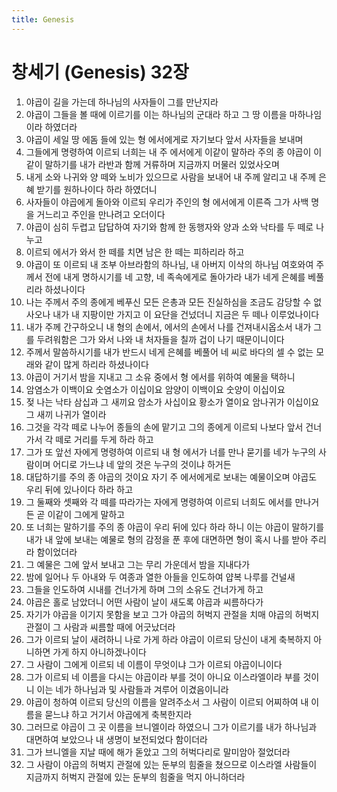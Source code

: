 ```yaml
---
title: Genesis
---
```


# 창세기 (Genesis) 32장
1. 야곱이 길을 가는데 하나님의 사자들이 그를 만난지라
1. 야곱이 그들을 볼 때에 이르기를 이는 하나님의 군대라 하고 그 땅 이름을 마하나임이라 하였더라
1. 야곱이 세일 땅 에돔 들에 있는 형 에서에게로 자기보다 앞서 사자들을 보내며
1. 그들에게 명령하여 이르되 너희는 내 주 에서에게 이같이 말하라 주의 종 야곱이 이같이 말하기를 내가 라반과 함께 거류하며 지금까지 머물러 있었사오며
1. 내게 소와 나귀와 양 떼와 노비가 있으므로 사람을 보내어 내 주께 알리고 내 주께 은혜 받기를 원하나이다 하라 하였더니
1. 사자들이 야곱에게 돌아와 이르되 우리가 주인의 형 에서에게 이른즉 그가 사백 명을 거느리고 주인을 만나려고 오더이다
1. 야곱이 심히 두렵고 답답하여 자기와 함께 한 동행자와 양과 소와 낙타를 두 떼로 나누고
1. 이르되 에서가 와서 한 떼를 치면 남은 한 떼는 피하리라 하고
1. 야곱이 또 이르되 내 조부 아브라함의 하나님, 내 아버지 이삭의 하나님 여호와여 주께서 전에 내게 명하시기를 네 고향, 네 족속에게로 돌아가라 내가 네게 은혜를 베풀리라 하셨나이다
1. 나는 주께서 주의 종에게 베푸신 모든 은총과 모든 진실하심을 조금도 감당할 수 없사오나 내가 내 지팡이만 가지고 이 요단을 건넜더니 지금은 두 떼나 이루었나이다
1. 내가 주께 간구하오니 내 형의 손에서, 에서의 손에서 나를 건져내시옵소서 내가 그를 두려워함은 그가 와서 나와 내 처자들을 칠까 겁이 나기 때문이니이다
1. 주께서 말씀하시기를 내가 반드시 네게 은혜를 베풀어 네 씨로 바다의 셀 수 없는 모래와 같이 많게 하리라 하셨나이다
1. 야곱이 거기서 밤을 지내고 그 소유 중에서 형 에서를 위하여 예물을 택하니
1. 암염소가 이백이요 숫염소가 이십이요 암양이 이백이요 숫양이 이십이요
1. 젖 나는 낙타 삼십과 그 새끼요 암소가 사십이요 황소가 열이요 암나귀가 이십이요 그 새끼 나귀가 열이라
1. 그것을 각각 떼로 나누어 종들의 손에 맡기고 그의 종에게 이르되 나보다 앞서 건너가서 각 떼로 거리를 두게 하라 하고
1. 그가 또 앞선 자에게 명령하여 이르되 내 형 에서가 너를 만나 묻기를 네가 누구의 사람이며 어디로 가느냐 네 앞의 것은 누구의 것이냐 하거든
1. 대답하기를 주의 종 야곱의 것이요 자기 주 에서에게로 보내는 예물이오며 야곱도 우리 뒤에 있나이다 하라 하고
1. 그 둘째와 셋째와 각 떼를 따라가는 자에게 명령하여 이르되 너희도 에서를 만나거든 곧 이같이 그에게 말하고
1. 또 너희는 말하기를 주의 종 야곱이 우리 뒤에 있다 하라 하니 이는 야곱이 말하기를 내가 내 앞에 보내는 예물로 형의 감정을 푼 후에 대면하면 형이 혹시 나를 받아 주리라 함이었더라
1. 그 예물은 그에 앞서 보내고 그는 무리 가운데서 밤을 지내다가
1. 밤에 일어나 두 아내와 두 여종과 열한 아들을 인도하여 얍복 나루를 건널새
1. 그들을 인도하여 시내를 건너가게 하며 그의 소유도 건너가게 하고
1. 야곱은 홀로 남았더니 어떤 사람이 날이 새도록 야곱과 씨름하다가
1. 자기가 야곱을 이기지 못함을 보고 그가 야곱의 허벅지 관절을 치매 야곱의 허벅지 관절이 그 사람과 씨름할 때에 어긋났더라
1. 그가 이르되 날이 새려하니 나로 가게 하라 야곱이 이르되 당신이 내게 축복하지 아니하면 가게 하지 아니하겠나이다
1. 그 사람이 그에게 이르되 네 이름이 무엇이냐 그가 이르되 야곱이니이다
1. 그가 이르되 네 이름을 다시는 야곱이라 부를 것이 아니요 이스라엘이라 부를 것이니 이는 네가 하나님과 및 사람들과 겨루어 이겼음이니라
1. 야곱이 청하여 이르되 당신의 이름을 알려주소서 그 사람이 이르되 어찌하여 내 이름을 묻느냐 하고 거기서 야곱에게 축복한지라
1. 그러므로 야곱이 그 곳 이름을 브니엘이라 하였으니 그가 이르기를 내가 하나님과 대면하여 보았으나 내 생명이 보전되었다 함이더라
1. 그가 브니엘을 지날 때에 해가 돋았고 그의 허벅다리로 말미암아 절었더라
1. 그 사람이 야곱의 허벅지 관절에 있는 둔부의 힘줄을 쳤으므로 이스라엘 사람들이 지금까지 허벅지 관절에 있는 둔부의 힘줄을 먹지 아니하더라